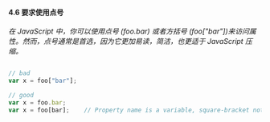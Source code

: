 #### 4.6 要求使用点号
*在 JavaScript 中，你可以使用点号 (foo.bar) 或者方括号 (foo["bar"])来访问属性。然而，点号通常是首选，因为它更加易读，简洁，也更适于 JavaScript 压缩。*
```javascript

// bad
var x = foo["bar"];

// good
var x = foo.bar;
var x = foo[bar];    // Property name is a variable, square-bracket notation required
```
